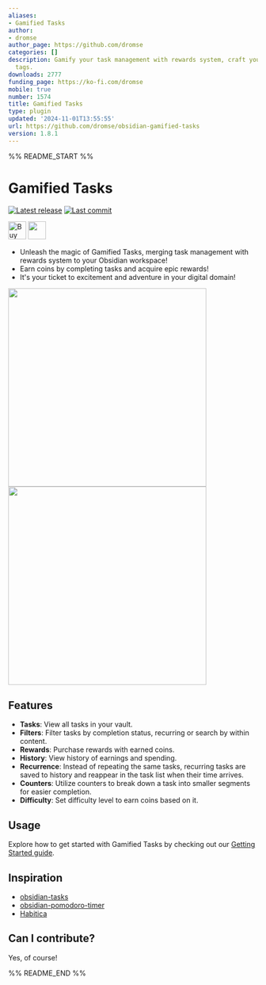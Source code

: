 ```yaml
---
aliases:
- Gamified Tasks
author:
- dromse
author_page: https://github.com/dromse
categories: []
description: Gamify your task management with rewards system, craft your tasks by
  tags.
downloads: 2777
funding_page: https://ko-fi.com/dromse
mobile: true
number: 1574
title: Gamified Tasks
type: plugin
updated: '2024-11-01T13:55:55'
url: https://github.com/dromse/obsidian-gamified-tasks
version: 1.8.1
---
```


%% README_START %%

# Gamified Tasks

<a href="https://github.com/dromse/obsidian-grind-manager/releases/latest"><img alt="Latest release" src="https://img.shields.io/github/v/release/dromse/obsidian-grind-manager?style=for-the-badge&logo=starship&logoColor=D9E0EE&labelColor=302D41&&color=d9b3ff&include_prerelease&sort=semver" /></a>
<a href="https://github.com/dromse/obsidian-grind-manager/pulse"><img alt="Last commit" src="https://img.shields.io/github/last-commit/dromse/obsidian-grind-manager?style=for-the-badge&logo=github&logoColor=D9E0EE&labelColor=302D41&color=9fdf9f"/></a>

<a href='https://ko-fi.com/dromse' target='_blank'><img height='36' style='border:0px;height:36px;' src='https://storage.ko-fi.com/cdn/kofi1.png?v=6' border='0' alt='Buy Me a Coffee at ko-fi.com'/></a>
<a href="https://discord.gg/4AMAfSv3AU"><img height='36' src="https://github.com/user-attachments/assets/93e5bc87-69a7-4deb-96e9-263a3a9c5d76"></a>

- Unleash the magic of Gamified Tasks, merging task management with rewards system to your Obsidian workspace!  
- Earn coins by completing tasks and acquire epic rewards!  
- It's your ticket to excitement and adventure in your digital domain!

<img  src="https://github.com/dromse/obsidian-gamified-tasks/assets/57846319/26b6914a-8a34-4553-957c-d0de34201ffe" width="400">
<img  src="https://github.com/dromse/obsidian-gamified-tasks/assets/57846319/ca4f5a8d-6904-46b2-af8f-8ec9eb1060fb" width="400">

## Features

- **Tasks**: View all tasks in your vault.
- **Filters**: Filter tasks by completion status, recurring or search by within content.
- **Rewards**: Purchase rewards with earned coins.
- **History**: View history of earnings and spending.
- **Recurrence**: Instead of repeating the same tasks, recurring tasks are saved to history and reappear in the task list when their time arrives.
- **Counters**: Utilize counters to break down a task into smaller segments for easier completion.
- **Difficulty**: Set difficulty level to earn coins based on it.

## Usage

Explore how to get started with Gamified Tasks by checking out our [Getting Started guide](https://github.com/dromse/obsidian-gamified-tasks/wiki/Getting-Started).

## Inspiration

- [obsidian-tasks](https://github.com/obsidian-tasks-group/obsidian-tasks)
- [obsidian-pomodoro-timer](https://github.com/eatgrass/obsidian-pomodoro-timer)
- [Habitica](https://habitica.com/)

## Can I contribute?

Yes, of course!


%% README_END %%